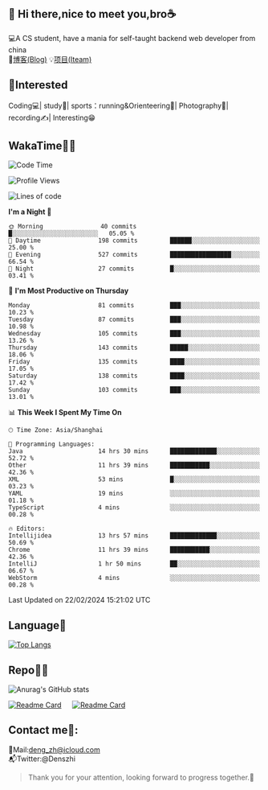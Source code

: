 👋 Hi there,nice to meet you,bro☕
---
💻A CS student, have a mania for self-taught backend web developer from china   
📌[博客(Blog)](https://github.com/HealUP/MyBlog)
💡[项目(Iteam)](https://healup.github.io/)

 <!-- waka-box start -->
 <!-- waka-box end -->
 
🧲**Interested**
--
Coding💻| study📖| sports：running&Orienteering🏃‍| Photography📸| recording✍️| Interesting😁

WakaTime👨‍💻
---
<!--START_SECTION:waka-->
![Code Time](http://img.shields.io/badge/Code%20Time-686%20hrs%2038%20mins-blue)

![Profile Views](http://img.shields.io/badge/Profile%20Views-2-blue)

![Lines of code](https://img.shields.io/badge/From%20Hello%20World%20I%27ve%20Written-205.0%20thousand%20lines%20of%20code-blue)

**I'm a Night 🦉** 

```text
🌞 Morning                40 commits          █░░░░░░░░░░░░░░░░░░░░░░░░   05.05 % 
🌆 Daytime                198 commits         ██████░░░░░░░░░░░░░░░░░░░   25.00 % 
🌃 Evening                527 commits         █████████████████░░░░░░░░   66.54 % 
🌙 Night                  27 commits          █░░░░░░░░░░░░░░░░░░░░░░░░   03.41 % 
```
📅 **I'm Most Productive on Thursday** 

```text
Monday                   81 commits          ███░░░░░░░░░░░░░░░░░░░░░░   10.23 % 
Tuesday                  87 commits          ███░░░░░░░░░░░░░░░░░░░░░░   10.98 % 
Wednesday                105 commits         ███░░░░░░░░░░░░░░░░░░░░░░   13.26 % 
Thursday                 143 commits         █████░░░░░░░░░░░░░░░░░░░░   18.06 % 
Friday                   135 commits         ████░░░░░░░░░░░░░░░░░░░░░   17.05 % 
Saturday                 138 commits         ████░░░░░░░░░░░░░░░░░░░░░   17.42 % 
Sunday                   103 commits         ███░░░░░░░░░░░░░░░░░░░░░░   13.01 % 
```


📊 **This Week I Spent My Time On** 

```text
🕑︎ Time Zone: Asia/Shanghai

💬 Programming Languages: 
Java                     14 hrs 30 mins      █████████████░░░░░░░░░░░░   52.72 % 
Other                    11 hrs 39 mins      ███████████░░░░░░░░░░░░░░   42.36 % 
XML                      53 mins             █░░░░░░░░░░░░░░░░░░░░░░░░   03.23 % 
YAML                     19 mins             ░░░░░░░░░░░░░░░░░░░░░░░░░   01.18 % 
TypeScript               4 mins              ░░░░░░░░░░░░░░░░░░░░░░░░░   00.28 % 

🔥 Editors: 
Intellijidea             13 hrs 57 mins      █████████████░░░░░░░░░░░░   50.69 % 
Chrome                   11 hrs 39 mins      ███████████░░░░░░░░░░░░░░   42.36 % 
IntelliJ                 1 hr 50 mins        ██░░░░░░░░░░░░░░░░░░░░░░░   06.67 % 
WebStorm                 4 mins              ░░░░░░░░░░░░░░░░░░░░░░░░░   00.28 % 
```


 Last Updated on 22/02/2024 15:21:02 UTC
<!--END_SECTION:waka-->

Language🚀
---
[![Top Langs](https://github-readme-stats.vercel.app/api/top-langs/?username=HealUP&layout=compact&hide_border=true)](https://github.com/HealUP)

Repo🧑‍💻
---
![Anurag's GitHub stats](https://github-readme-stats.vercel.app/api?username=HealUP&count_private=true&show_icons=true&theme=gruvbox&hide_border=true) 

[![Readme Card](https://github-readme-stats.vercel.app/api/pin/?username=HealUP&repo=InternetEy&theme=transparent)](https://github.com/HealUP/InternetEy) &emsp;
[![Readme Card](https://github-readme-stats.vercel.app/api/pin/?username=HealUP&repo=CampusExperience&theme=transparent)](https://github.com/HealUP/CampusExperience)


Contact me📱:
---
📮Mail:deng_zh@icloud.com  
📬Twitter:@Denszhi  

> Thank you for your attention, looking forward to progress together.🎉
